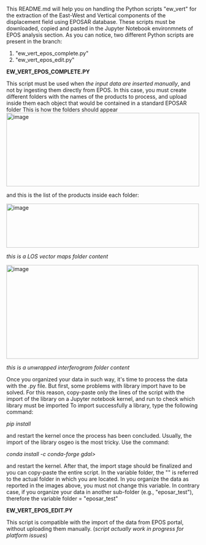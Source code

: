 This README.md will help you on handling the Python scripts "ew_vert" for the extraction of the East-West and Vertical components of the displacement field using EPOSAR database. These scripts must be downloaded, copied and pasted in the Jupyter Notebook environmnets of EPOS analysis section.
As you can notice, two different Python scripts are present in the branch:
1) "ew_vert_epos_complete.py"
2) "ew_vert_epos_edit.py"

**EW_VERT_EPOS_COMPLETE.PY**

This script must be used when _the input data are inserted manually_, and not by ingesting them directly from EPOS.
In this case, you must create different folders with the names of the products to process, and upload inside them each object that would be contained in a standard EPOSAR folder
This is how the folders should appear
<img width="503" height="192" alt="image" src="https://github.com/user-attachments/assets/33cf6395-3a09-4b94-9074-1aa8d9ab99fe" />

and this is the list of the products inside each folder:

<img width="502" height="115" alt="image" src="https://github.com/user-attachments/assets/678dffdf-5b56-49c5-85e0-76f86b1c5e59" />

_this is a LOS vector maps folder content_


<img width="501" height="245" alt="image" src="https://github.com/user-attachments/assets/454580b3-44b6-43e2-ac07-da012a07db8e" />

_this is a unwrapped interferogram folder content_


Once you organized your data in such way, it's time to process the data with the .py file. But first, some problems with library import have to be solved. For this reason, copy-paste only the lines of the script with the import of the library on a Jupyter notebook kernel, and run to check which library must be imported
To import successfully a library, type the following command:

_pip install <library>_

and restart the kernel once the process has been concluded. Usually, the import of the library osgeo is the most tricky. Use the command:

_conda install -c conda-forge gdal>_

and restart the kernel. After that, the import stage should be finalized and you can copy-paste the entire script. In the variable folder, the "" is referred to the actual folder in which you are located. In you organize the data as reported in the images above, you must not change this variable. In contrary case, if you organize your data in another sub-folder (e.g., "eposar_test"), therefore the variable folder = "eposar_test"

**EW_VERT_EPOS_EDIT.PY**

This script is compatible with the import of the data from EPOS portal, without uploading them manually. 
(_script actually work in progress for platform issues_)
